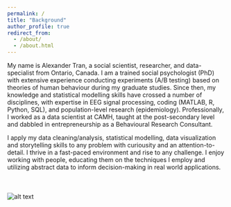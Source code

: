 ```yaml
---
permalink: /
title: "Background"
author_profile: true
redirect_from: 
  - /about/
  - /about.html
---
```


My name is Alexander Tran, a social scientist, researcher, and data-specialist from Ontario, Canada. I am a trained social psychologist (PhD) with extensive experience conducting experiments (A/B testing) based on theories of human behaviour during my graduate studies. Since then, my knowledge and statistical modelling skills have crossed a number of disciplines, with expertise in EEG signal processing, coding (MATLAB, R, Python, SQL), and population-level research (epidemiology). Professionally, I worked as a data scientist at CAMH, taught at the post-secondary level and dabbled in entrepreneurship as a Behavioural Research Consultant. 

I apply my data cleaning/analysis, statistical modelling, data visualization and storytelling skills to any problem with curiousity and an attention-to-detail. I thrive in a fast-paced environment and rise to any challenge. I enjoy working with people, educating them on the techniques I employ and utilizing abstract data to inform decision-making in real world applications.<br/><br/><br/><br/>
![alt text](https://github.com/9trana/sitev2/blob/master/_pages/resume_skills.png?raw=true)
